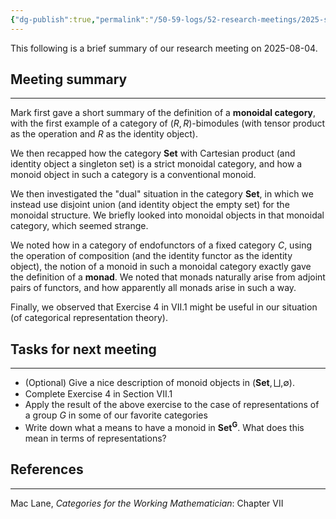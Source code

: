 ```yaml
---
{"dg-publish":true,"permalink":"/50-59-logs/52-research-meetings/2025-summer/reu-1-aaron-and-mark/reu-meeting-2025-08-04/","updated":"2025-08-05T08:41:19-07:00"}
---
```


This following is a brief summary of our research meeting on 2025-08-04.

## Meeting summary
---

Mark first gave a short summary of the definition of a **monoidal category**, with the first example of a category of $(R,R)$-bimodules (with tensor product as the operation and $R$ as the identity object).

We then recapped how the category $\textbf{Set}$  with Cartesian product (and identity object a singleton set) is a strict monoidal category, and how a monoid object in such a category is a conventional monoid.

We then investigated the "dual" situation in the category $\textbf{Set}$, in which we instead use disjoint union (and identity object the empty set) for the monoidal structure. We briefly looked into monoidal objects in that monoidal category, which seemed strange.

We noted how in a category of endofunctors of a fixed category $C$, using the operation of composition (and the identity functor as the identity object), the notion of a monoid in such a monoidal category exactly gave the definition of a **monad**. We noted that monads naturally arise from adjoint pairs of functors, and how apparently all monads arise in such a way.

Finally, we observed that Exercise 4 in VII.1 might be useful in our situation (of categorical representation theory).

## Tasks for next meeting
---

- (Optional) Give a nice description of monoid objects in $(\textbf{Set},\bigsqcup, \emptyset)$.
- Complete Exercise 4 in Section VII.1
- Apply the result of the above exercise to the case of representations of a group $G$ in some of our favorite categories
- Write down what a means to have a monoid in $\textbf{Set}^{\textbf{G}}$. What does this mean in terms of representations?

## References
---

Mac Lane, *Categories for the Working Mathematician*: Chapter VII